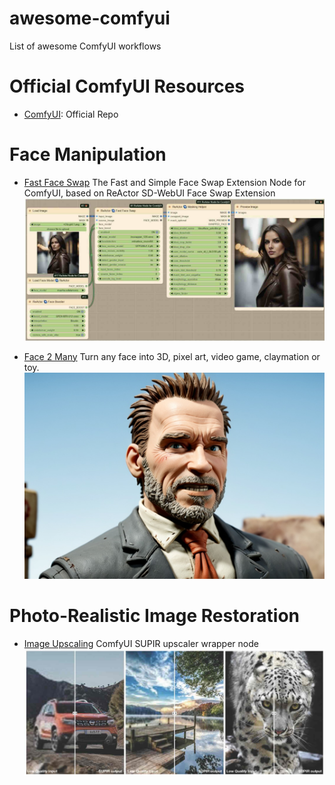 # awesome-comfyui
List of awesome ComfyUI workflows

# Official ComfyUI Resources
- [ComfyUI](https://github.com/comfyanonymous/ComfyUI): Official Repo
  
# Face Manipulation
- [Fast Face Swap](https://github.com/Gourieff/comfyui-reactor-node?tab=readme-ov-file) The Fast and Simple Face Swap Extension Node for ComfyUI, based on ReActor SD-WebUI Face Swap Extension
  ![screenshot](resources/fastfaceswap.jpg)

- [Face 2 Many](https://github.com/fofr/cog-face-to-many) Turn any face into 3D, pixel art, video game, claymation or toy.
![screenshot](resources/face2many.jpg)
# Photo-Realistic Image Restoration
- [Image Upscaling](https://github.com/kijai/ComfyUI-SUPIR) ComfyUI SUPIR upscaler wrapper node
  ![screenshot](resources/supir.jpg)
